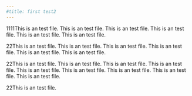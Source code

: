 ```yaml
---
#title: first test2
---
```

1111This is an test file. This is an test file. This is an test file. This is an test file. This is an test file. This is an test file. 

22This is an test file. This is an test file. This is an test file. This is an test file. This is an test file. This is an test file. 

22This is an test file. This is an test file. This is an test file. This is an test file. This is an test file. This is an test file. This is an test file. This is an test file. This is an test file. 

22This is an test file. 